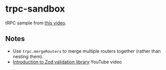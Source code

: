 # trpc-sandbox

tRPC sample from [this video](https://www.youtube.com/watch?v=UfUbBWIFdJs&t=126s).

## Notes

- Use `trpc.mergeRouters` to merge multiple routers together (rather than nesting them).
- [Introduction to Zod validation
  library](https://www.youtube.com/watch?v=L6BE-U3oy80) YouTube video
